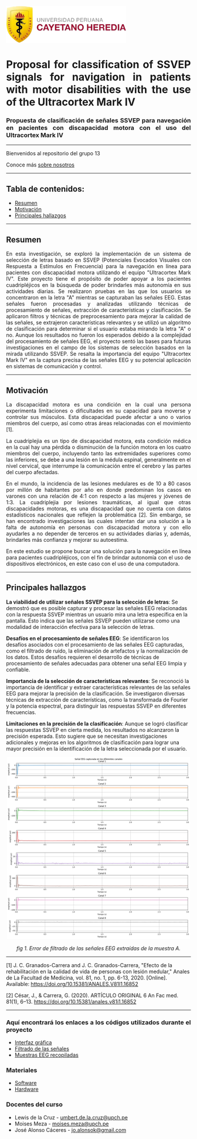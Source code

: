 <img src="upch-logo.png" alt=[logo_upch] height="100">

<h1 align="justify"> 
Proposal for classification of SSVEP signals for navigation in patients with motor disabilities with the use of the Ultracortex Mark IV
</h1>

<h3 align="justify"> 
Propuesta de clasificación de señales SSVEP para navegación en pacientes con discapacidad motora con el uso del Ultracortex Mark IV
</h3>

---
Bienvenidos al repositorio del grupo 13

Conoce más [sobre nosotros](<ISB/1. Sobre Nosotros/Sobre Nosotros.md>)

---

<h2 align="justify"> 
Tabla de contenidos:
</h2>

- [Resumen](#resumen)
- [Motivación](#motivación)
- [Principales hallazgos](#principales-hallazgos)
---

## Resumen
<p align="justify"> 
En esta investigación, se exploró la implementación de un sistema de selección de letras basado en SSVEP (Potenciales Evocados Visuales con Respuesta a Estímulos en Frecuencia) para la navegación en línea para pacientes con discapacidad motora utilizando el equipo "Ultracortex Mark IV". Este proyecto tiene el propósito de poder apoyar a los pacientes cuadripléjicos en la búsqueda de poder brindarles más autonomía en sus actividades diarias. Se realizaron pruebas en las que los usuarios se concentraron en la letra "A" mientras se capturaban las señales EEG. Estas señales fueron procesadas y analizadas utilizando técnicas de procesamiento de señales, extracción de características y clasificación. Se aplicaron filtros y técnicas de preprocesamiento para mejorar la calidad de las señales, se extrajeron características relevantes y se utilizó un algoritmo de clasificación para determinar si el usuario estaba mirando la letra "A" o no. Aunque los resultados no fueron los esperados debido a la complejidad del procesamiento de señales EEG, el proyecto sentó las bases para futuras investigaciones en el campo de los sistemas de selección basados en la mirada utilizando SSVEP. Se resalta la importancia del equipo "Ultracortex Mark IV" en la captura precisa de las señales EEG y su potencial aplicación en sistemas de comunicación y control.

</p>

---

## Motivación
<p align="justify"> 
La discapacidad motora es una condición en la cual una persona experimenta limitaciones o dificultades en su capacidad para moverse y controlar sus músculos. Esta discapacidad puede afectar a uno o varios miembros del cuerpo, así como otras áreas relacionadas con el movimiento [1]. 
</p>

<p align="justify">
La cuadriplejia es un tipo de discapacidad motora, esta condición médica en la cual hay una pérdida o disminución de la función motora en los cuatro miembros del cuerpo, incluyendo tanto las extremidades superiores como las inferiores, se debe a una lesión en la médula espinal, generalmente en el nivel cervical, que interrumpe la comunicación entre el cerebro y las partes del cuerpo afectadas.
</p>

<p align="justify">
En el mundo, la incidencia de las lesiones medulares es de 10 a 80 casos por millón de habitantes por año en donde predominan los casos en varones con una relación de 4:1 con respecto a las mujeres y jóvenes de 1:3. La cuadriplejia por lesiones traumáticas, al igual que otras discapacidades motoras, es una discapacidad que no cuenta con datos estadísticos nacionales que reflejen la problemática [2]. Sin embargo, se han encontrado investigaciones las cuales intentan dar una solución a la falta de autonomía en personas con discapacidad motora y con ello ayudarles a no depender de terceros en su actividades diarias y, además, brindarles más confianza y mejorar su autoestima.
</p>

<p align="justify">
En este estudio se propone buscar una solución para la navegación en línea para pacientes cuadripléjicos, con el fin de brindar autonomía con el uso de dispositivos electrónicos, en este caso con el uso de una computadora. 
</p>

---
     
## Principales hallazgos
**La viabilidad de utilizar señales SSVEP para la selección de letras**: Se demostró que es posible capturar y procesar las señales EEG relacionadas con la respuesta SSVEP mientras un usuario mira una letra específica en la pantalla. Esto indica que las señales SSVEP pueden utilizarse como una modalidad de interacción efectiva para la selección de letras.

**Desafíos en el procesamiento de señales EEG**: Se identificaron los desafíos asociados con el procesamiento de las señales EEG capturadas, como el filtrado de ruido, la eliminación de artefactos y la normalización de los datos. Estos desafíos requieren el desarrollo de técnicas de procesamiento de señales adecuadas para obtener una señal EEG limpia y confiable.

**Importancia de la selección de características relevantes**: Se reconoció la importancia de identificar y extraer características relevantes de las señales EEG para mejorar la precisión de la clasificación. Se investigaron diversas técnicas de extracción de características, como la transformada de Fourier y la potencia espectral, para distinguir las respuestas SSVEP en diferentes frecuencias.

**Limitaciones en la precisión de la clasificación**: Aunque se logró clasificar las respuestas SSVEP en cierta medida, los resultados no alcanzaron la precisión esperada. Esto sugiere que se necesitan investigaciones adicionales y mejoras en los algoritmos de clasificación para lograr una mayor precisión en la identificación de la letra seleccionada por el usuario.

<div align="center">
<img src="image.png" alt="Canales EEG" width="500">

*fig 1. Error de filtrado de las señales EEG extraídas de la muestra A.*
</div>



---

[1] J. C. Granados-Carrera and J. C. Granados-Carrera, "Efecto de la rehabilitación en la calidad de vida de personas con lesión medular," Anales de La Facultad de Medicina, vol. 81, no. 1, pp. 6-13, 2020. [Online]. Available: https://doi.org/10.15381/ANALES.V81I1.16852 

[2] César, J., & Carrera, G. (2020). ARTÍCULO ORIGINAL 6 An Fac med. 81(1), 6–13. https://doi.org/10.15381/anales.v81i1.16852 

---

<h3 align="justify"> 
Aquí encontrará los enlaces a los códigos utilizados durante el proyecto
</h3>

- [Interfaz gráfica](<Software/Codigos py/Interfaz_GráficaSSVEP.py>)
- [Filtrado de las señales](<Software/Codigos py/Filter_channels.ipynb>)
- [Muestras EEG recopiladas](Software/Se%C3%B1ales)

<h3 align="justify"> 
Materiales
</h3>

- [Software](Software/README.md)
- [Hardware](Hardware/README.md)

<h3 align="justify"> 
Docentes del curso
</h3>

- Lewis de la Cruz - umbert.de.la.cruz@upch.pe
- Moises Meza - moises.meza@upch.pe
- José Alonso Cáceres - jo.alonsok@gmail.com

